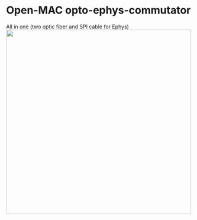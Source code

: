 # Open-MAC opto-ephys-commutator
<p align="Left">
    All in one (two optic fiber and SPI cable for Ephys)
    <img src="https://github.com/KaetzelLab/Open-MAC-opto-ephys-commutator/assets/71041273/82c1ace7-0f9b-46d5-8211-7594a0bea9c6", width="500"/>
</p>

